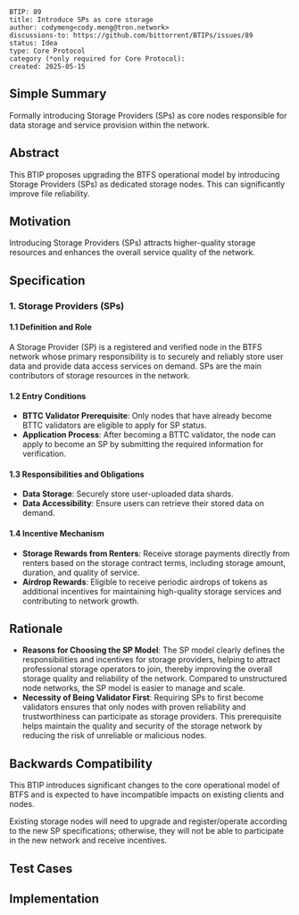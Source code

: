 ```
BTIP: 89
title: Introduce SPs as core storage
author: codymeng<cody.meng@tron.network>
discussions-to: https://github.com/bittorrent/BTIPs/issues/89
status: Idea
type: Core Protocol
category (*only required for Core Protocol):
created: 2025-05-15
```

## Simple Summary

Formally introducing Storage Providers (SPs) as core nodes responsible for data storage and service provision within the network.

## Abstract

This BTIP proposes upgrading the BTFS operational model by introducing Storage Providers (SPs) as dedicated storage nodes. This can significantly improve file reliability.

## Motivation

Introducing Storage Providers (SPs) attracts higher-quality storage resources and enhances the overall service quality of the network.

## Specification

### 1. Storage Providers (SPs)

#### 1.1 Definition and Role

A Storage Provider (SP) is a registered and verified node in the BTFS network whose primary responsibility is to securely and reliably store user data and provide data access services on demand. SPs are the main contributors of storage resources in the network.

#### 1.2 Entry Conditions

- **BTTC Validator Prerequisite**: Only nodes that have already become BTTC validators are eligible to apply for SP status.
- **Application Process**: After becoming a BTTC validator, the node can apply to become an SP by submitting the required information for verification.

#### 1.3 Responsibilities and Obligations

- **Data Storage**: Securely store user-uploaded data shards.
- **Data Accessibility**: Ensure users can retrieve their stored data on demand.

#### 1.4 Incentive Mechanism

- **Storage Rewards from Renters**: Receive storage payments directly from renters based on the storage contract terms, including storage amount, duration, and quality of service.
- **Airdrop Rewards**: Eligible to receive periodic airdrops of tokens as additional incentives for maintaining high-quality storage services and contributing to network growth.

## Rationale

- **Reasons for Choosing the SP Model**: The SP model clearly defines the responsibilities and incentives for storage providers, helping to attract professional storage operators to join, thereby improving the overall storage quality and reliability of the network. Compared to unstructured node networks, the SP model is easier to manage and scale.
- **Necessity of Being Validator First**: Requiring SPs to first become validators ensures that only nodes with proven reliability and trustworthiness can participate as storage providers. This prerequisite helps maintain the quality and security of the storage network by reducing the risk of unreliable or malicious nodes.

## Backwards Compatibility

This BTIP introduces significant changes to the core operational model of BTFS and is expected to have incompatible impacts on existing clients and nodes.

Existing storage nodes will need to upgrade and register/operate according to the new SP specifications; otherwise, they will not be able to participate in the new network and receive incentives.

## Test Cases

## Implementation
